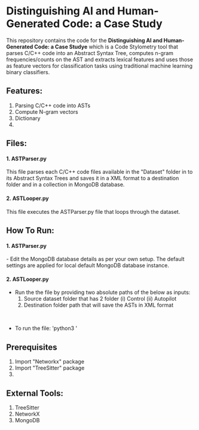 # Distinguishing AI and Human-Generated Code: a Case Study

This repository contains the code for the **Distinguishing AI and Human-Generated Code: a Case Studye** which is a Code Stylometry tool that parses C/C++ code into an Abstract Syntax Tree, computes n-gram frequencies/counts on the AST and extracts lexical features and uses those as feature vectors for classification tasks using traditional machine learning binary classifiers. 

## Features:

1. Parsing C/C++ code into ASTs
2. Compute N-gram vectors
3. Dictionary
4. 

## Files: 

#### 1. ASTParser.py
This file parses each C/C++ code files available in the "Dataset" folder in to its Abstract Syntax Trees and saves it in a XML format to a destination folder and in a collection in MongoDB database. 

#### 2. ASTLooper.py
This file executes the ASTParser.py file that loops through the dataset.


## How To Run: 

#### 1. ASTParser.py 

<p>- Edit the MongoDB database details as per your own setup. The default settings are applied for local default MongoDB database instance.

#### 2. ASTLooper.py

- Run the the file by providing two absolute paths of the below as inputs:
    1. Source dataset folder that has 2 folder (i) Control (ii) Autopilot
    2. Destination folder path that will save the ASTs in XML format

<br>

- To run the file: 
'python3 <absolute path of source dataset> <absolute path of destination folder>'



## Prerequisites 
 
1. Import "Networkx" package
2. Import "TreeSitter" package
3. 



## External Tools:

1. TreeSitter
2. NetworkX
3. MongoDB
